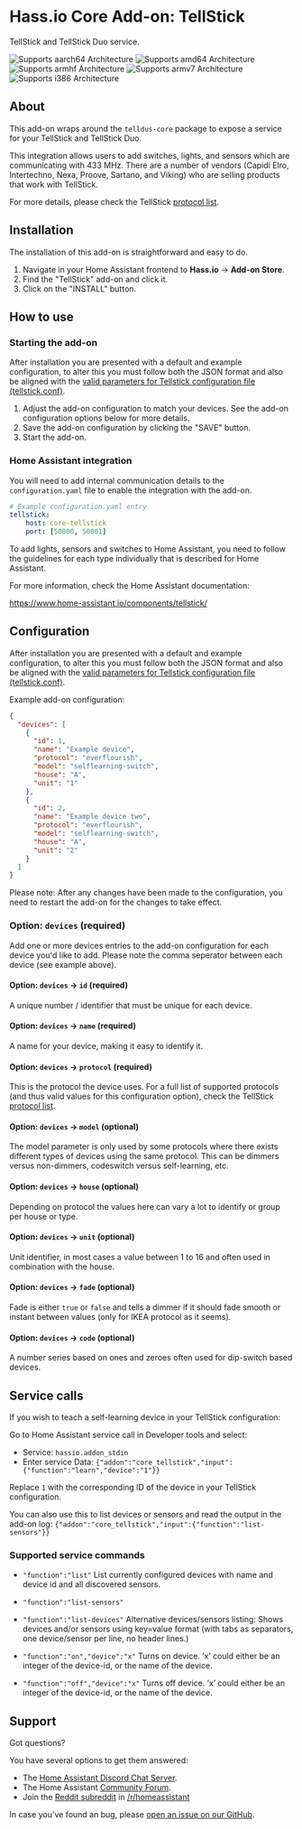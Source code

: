 # Hass.io Core Add-on: TellStick

TellStick and TellStick Duo service.

![Supports aarch64 Architecture][aarch64-shield] ![Supports amd64 Architecture][amd64-shield] ![Supports armhf Architecture][armhf-shield] ![Supports armv7 Architecture][armv7-shield] ![Supports i386 Architecture][i386-shield]

## About

This add-on wraps around the `telldus-core` package to expose a service
for your TellStick and TellStick Duo.

This integration allows users to add switches, lights, and sensors which are
communicating with 433 MHz. There are a number of vendors (Capidi Elro,
Intertechno, Nexa, Proove, Sartano, and Viking) who are selling products that
work with TellStick.

For more details, please check the TellStick [protocol list][protocol-list].

## Installation

The installation of this add-on is straightforward and easy to do.

1. Navigate in your Home Assistant frontend to **Hass.io** -> **Add-on Store**.
2. Find the "TellStick" add-on and click it.
3. Click on the "INSTALL" button.

## How to use

### Starting the add-on

After installation you are presented with a default and example configuration,
to alter this you must follow both the JSON format and also be aligned with
the [valid parameters for Tellstick configuration file (tellstick.conf)][conf].

1. Adjust the add-on configuration to match your devices. See the add-on
   configuration options below for more details.
2. Save the add-on configuration by clicking the "SAVE" button.
3. Start the add-on.

### Home Assistant integration

You will need to add internal communication details to the `configuration.yaml`
file to enable the integration with the add-on.

```yaml
# Example configuration.yaml entry
tellstick:
    host: core-tellstick
    port: [50800, 50801]
```

To add lights, sensors and switches to Home Assistant, you need to follow the
guidelines for each type individually that is described for Home Assistant.

For more information, check the Home Assistant documentation:

<https://www.home-assistant.io/components/tellstick/>

## Configuration

After installation you are presented with a default and example configuration,
to alter this you must follow both the JSON format and also be aligned with
the [valid parameters for Tellstick configuration file (tellstick.conf)][conf].

Example add-on configuration:

```json
{
  "devices": [
    {
      "id": 1,
      "name": "Example device",
      "protocol": "everflourish",
      "model": "selflearning-switch",
      "house": "A",
      "unit": "1"
    },
    {
      "id": 2,
      "name": "Example device two",
      "protocol": "everflourish",
      "model": "selflearning-switch",
      "house": "A",
      "unit": "2"
    }
  ]
}
```

Please note: After any changes have been made to the configuration,
you need to restart the add-on for the changes to take effect.

### Option: `devices` (required)

Add one or more devices entries to the add-on configuration for each
device you'd like to add. Please note the comma seperator between each
device (see example above).

#### Option: `devices` -> `id` (required)

A unique number / identifier that must be unique for each device.

#### Option: `devices` -> `name` (required)

A name for your device, making it easy to identify it.

#### Option: `devices` -> `protocol` (required)

This is the protocol the device uses. For a full list of supported protocols
(and thus valid values for this configuration option), check the
TellStick [protocol list][protocol-list].

#### Option: `devices` -> `model` (optional)

The model parameter is only used by some protocols where there exists different
types of devices using the same protocol. This can be dimmers versus non-dimmers,
codeswitch versus self-learning, etc.

#### Option: `devices` -> `house` (optional)

Depending on protocol the values here can vary a lot to identify
or group per house or type.

#### Option: `devices` -> `unit` (optional)

Unit identifier, in most cases a value between 1 to 16 and often used in
combination with the house.

#### Option: `devices` -> `fade` (optional)

Fade is either `true` or `false` and tells a dimmer if it should fade smooth
or instant between values (only for IKEA protocol as it seems).

#### Option: `devices` -> `code` (optional)

A number series based on ones and zeroes often used for dip-switch based devices.

## Service calls

If you wish to teach a self-learning device in your TellStick configuration:

Go to Home Assistant service call in Developer tools and select:

- Service: `hassio.addon_stdin`
- Enter service Data:
  `{"addon":"core_tellstick","input":{"function":"learn","device":"1"}}`

Replace `1` with the corresponding ID of the device in your TellStick configuration.

You can also use this to list devices or sensors and read the output in the
add-on log: `{"addon":"core_tellstick","input":{"function":"list-sensors"}}`

### Supported service commands

- `"function":"list"`
  List currently configured devices with name and device id and all discovered sensors.
  
- `"function":"list-sensors"`
  
- `"function":"list-devices"`
  Alternative devices/sensors listing: Shows devices and/or sensors using key=value
  format (with tabs as separators, one device/sensor per line, no header lines.)

- `"function":"on","device":"x"`
  Turns on device. ’x’ could either be an integer of the device-id,
  or the name of the device.

- `"function":"off","device":"x"`
  Turns off device. ’x’ could either be an integer of the device-id,
  or the name of the device.

## Support

Got questions?

You have several options to get them answered:

- The [Home Assistant Discord Chat Server][discord].
- The Home Assistant [Community Forum][forum].
- Join the [Reddit subreddit][reddit] in [/r/homeassistant][reddit]

In case you've found an bug, please [open an issue on our GitHub][issue].

[aarch64-shield]: https://img.shields.io/badge/aarch64-yes-green.svg
[amd64-shield]: https://img.shields.io/badge/amd64-yes-green.svg
[armhf-shield]: https://img.shields.io/badge/armhf-yes-green.svg
[armv7-shield]: https://img.shields.io/badge/armv7-yes-green.svg
[conf]: https://developer.telldus.com/wiki/TellStick_conf
[discord]: https://discord.gg/c5DvZ4e
[forum]: https://community.home-assistant.io
[i386-shield]: https://img.shields.io/badge/i386-yes-green.svg
[issue]: https://github.com/home-assistant/hassio-addons/issues
[protocol-list]: http://developer.telldus.com/wiki/TellStick_conf
[reddit]: https://reddit.com/r/homeassistant
[repository]: https://github.com/hassio-addons/repository
